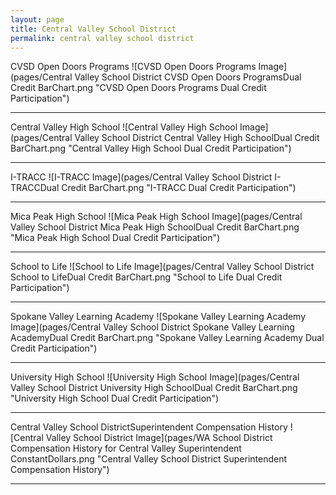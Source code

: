 ```yaml
---
layout: page
title: Central Valley School District
permalink: central valley school district
---
```



CVSD Open Doors Programs
![CVSD Open Doors Programs Image](pages/Central Valley School District CVSD Open Doors ProgramsDual Credit BarChart.png "CVSD Open Doors Programs Dual Credit Participation")

___

Central Valley High School
![Central Valley High School Image](pages/Central Valley School District Central Valley High SchoolDual Credit BarChart.png "Central Valley High School Dual Credit Participation")

___

I-TRACC
![I-TRACC Image](pages/Central Valley School District I-TRACCDual Credit BarChart.png "I-TRACC Dual Credit Participation")

___

Mica Peak High School
![Mica Peak High School Image](pages/Central Valley School District Mica Peak High SchoolDual Credit BarChart.png "Mica Peak High School Dual Credit Participation")

___

School to Life
![School to Life Image](pages/Central Valley School District School to LifeDual Credit BarChart.png "School to Life Dual Credit Participation")

___

Spokane Valley Learning Academy
![Spokane Valley Learning Academy Image](pages/Central Valley School District Spokane Valley Learning AcademyDual Credit BarChart.png "Spokane Valley Learning Academy Dual Credit Participation")

___

University High School
![University High School Image](pages/Central Valley School District University High SchoolDual Credit BarChart.png "University High School Dual Credit Participation")

___

Central Valley School DistrictSuperintendent Compensation History
![Central Valley School District Image](pages/WA School District Compensation History for Central Valley Superintendent ConstantDollars.png "Central Valley School District Superintendent Compensation History")

___

